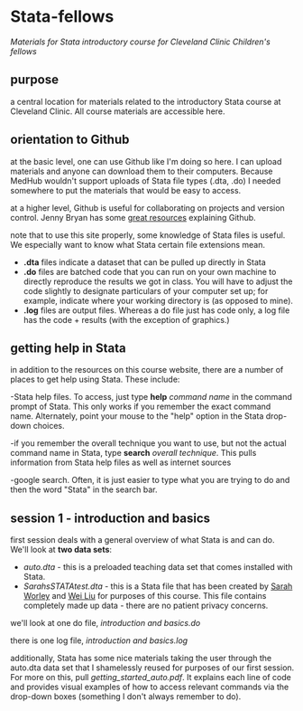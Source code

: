 # Stata-fellows

*Materials for Stata introductory course for Cleveland Clinic Children's fellows*

## purpose

a central location for materials related to the introductory Stata course at Cleveland Clinic. All course materials are accessible here. 

## orientation to Github

at the basic level, one can use Github like I'm doing so here. I can upload materials and anyone can download them to their computers. Because MedHub wouldn't support uploads of Stata file types (.dta, .do) I needed somewhere to put the materials that would be easy to access. 

at a higher level, Github is useful for collaborating on projects and version control. Jenny Bryan has some [great resources](https://pages.github.com/) explaining Github. 

note that to use this site properly, some knowledge of Stata files is useful. We especially want to know what Stata certain file extensions mean. 

- **.dta** files indicate a dataset that can be pulled up directly in Stata
- **.do** files are batched code that you can run on your own machine to directly reproduce the results we got in class. You will have to adjust the code slightly to designate particulars of your computer set up; for example, indicate where your working directory is (as opposed to mine).
- **.log** files are output files. Whereas a do file just has code only, a log file has the code + results (with the exception of graphics.)

## getting help in Stata

in addition to the resources on this course website, there are a number of places to get help using Stata. These include:


-Stata help files. To access, just type **help** *command name* in the command prompt of Stata. This only works if you remember the exact command name. Alternately, point your mouse to the "help" option in the Stata drop-down choices.

-if you remember the overall technique you want to use, but not the actual command name in Stata, type **search** *overall technique*. This pulls information from Stata help files as well as internet sources

-google search. Often, it is just easier to type what you are trying to do and then the word "Stata" in the search bar. 




 
## session 1 - introduction and basics

first session deals with a general overview of what Stata is and can do. We'll look at **two data sets**:

- *auto.dta* - this is a preloaded teaching data set that comes installed with Stata.
- *SarahsSTATAtest.dta* - this is a Stata file that has been created by [Sarah Worley](https://www.linkedin.com/in/sarah-worley-bba82816/) and [Wei Liu](https://www.linkedin.com/in/wei-liu-2ab97b156/) for purposes of this course. This file contains completely made up data - there are no patient privacy concerns. 

we'll look at one do file, *introduction and basics.do*

there is one log file, *introduction and basics.log*

additionally, Stata has some nice materials taking the user through the auto.dta data set that I shamelessly reused for purposes of our first session. For more on this, pull *getting_started_auto.pdf*. It explains each line of code and provides visual examples of how to access relevant commands via the drop-down boxes (something I don't always remember to do). 


